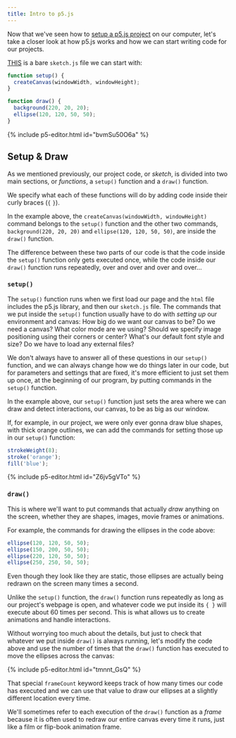 ```yaml
---
title: Intro to p5.js
---
```

Now that we've seen how to [setup a p5.js project](../p5-setup/) on our computer, let's take a closer look at how p5.js works and how we can start writing code for our projects.

[THIS](https://github.com/IDMNYU/p5-fundamentals/blob/main/_pages/p5js-template/sketch.js) is a bare `sketch.js` file we can start with:

```js
function setup() {
  createCanvas(windowWidth, windowHeight);
}

function draw() {
  background(220, 20, 20);
  ellipse(120, 120, 50, 50);
}
```

{% include p5-editor.html id="bvmSu50O6a" %}

## Setup & Draw

As we mentioned previously, our project code, or *sketch*, is divided into two main sections, or *functions*, a `setup()` function and a `draw()` function.

We specify what each of these functions will do by adding code inside their curly braces (`{` `}`).

In the example above, the `createCanvas(windowWidth, windowHeight)` command belongs to the `setup()` function and the other two commands, `background(220, 20, 20)` and `ellipse(120, 120, 50, 50)`, are inside the `draw()` function.

The difference between these two parts of our code is that the code inside the `setup()` function only gets executed once, while the code inside our `draw()` function runs repeatedly, over and over and over and over...

### `setup()`
The `setup()` function runs when we first load our page and the `html` file includes the p5.js library, and then our `sketch.js` file. The commands that we put inside the `setup()` function usually have to do with *setting up* our environment and canvas: How big do we want our canvas to be? Do we need a canvas? What color mode are we using? Should we specify image positioning using their corners or center? What's our default font style and size? Do we have to load any external files?

We don't always have to answer all of these questions in our `setup()` function, and we can always change how we do things later in our code, but for parameters and settings that are fixed, it's more efficient to just set them up once, at the beginning of our program, by putting commands in the `setup()` function.

In the example above, our `setup()` function just sets the area where we can draw and detect interactions, our canvas, to be as big as our window.

If, for example, in our project, we were only ever gonna draw blue shapes, with thick orange outlines, we can add the commands for setting those up in our `setup()` function:

```js
strokeWeight(8);
stroke('orange');
fill('blue');
```

{% include p5-editor.html id="Z6jv5gVTo" %}

### `draw()`
This is where we'll want to put commands that actually *draw* anything on the screen, whether they are shapes, images, movie frames or animations.

For example, the commands for drawing the ellipses in the code above:

```js
ellipse(120, 120, 50, 50);
ellipse(150, 200, 50, 50);
ellipse(220, 120, 50, 50);
ellipse(250, 250, 50, 50);
```

Even though they look like they are static, those ellipses are actually being redrawn on the screen many times a second.

Unlike the `setup()` function, the `draw()` function runs repeatedly as long as our project's webpage is open, and whatever code we put inside its `{ }` will execute about 60 times per second. This is what allows us to create animations and handle interactions.

Without worrying too much about the details, but just to check that whatever we put inside `draw()` is always running, let's modify the code above and use the number of times that the `draw()` function has executed to move the ellipses across the canvas:

{% include p5-editor.html id="tmnnt_GsQ" %}

That special `frameCount` keyword keeps track of how many times our code has executed and we can use that value to draw our ellipses at a slightly different location every time.

We'll sometimes refer to each execution of the `draw()` function as a *frame* because it is often used to redraw our entire canvas every time it runs, just like a film or flip-book animation frame.
